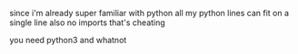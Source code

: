 since i'm already super familiar with python all my python lines can fit on a single line
also no imports that's cheating

you need python3 and whatnot
